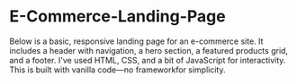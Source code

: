 # E-Commerce-Landing-Page
Below is a basic, responsive landing page for an e-commerce site. It includes a header with navigation, a hero section, a featured products grid, and a footer. I've used HTML, CSS, and a bit of JavaScript for interactivity. This is built with vanilla code—no frameworkfor simplicity.
